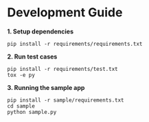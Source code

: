 # Development Guide

**1. Setup dependencies**

```shell
pip install -r requirements/requirements.txt
```

**2. Run test cases**

```shell
pip install -r requirements/test.txt
tox -e py
```

**3. Running the sample app**

```shell
pip install -r sample/requirements.txt
cd sample
python sample.py
```

